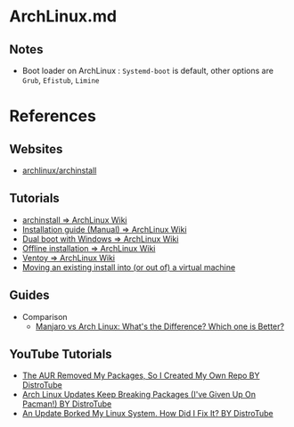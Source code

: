 # ArchLinux.md

## Notes

* Boot loader on ArchLinux : `Systemd-boot` is default, other options are `Grub`, `Efistub`, `Limine`

# References

## Websites

* [archlinux/archinstall](https://github.com/archlinux/archinstall)

## Tutorials

* [archinstall => ArchLinux Wiki](https://wiki.archlinux.org/title/Archinstall)
* [Installation guide (Manual) => ArchLinux Wiki](https://wiki.archlinux.org/title/Installation_guide)
* [Dual boot with Windows => ArchLinux Wiki](https://wiki.archlinux.org/title/Dual_boot_with_Windows)
* [Offline installation => ArchLinux Wiki](https://wiki.archlinux.org/title/Offline_installation)
* [Ventoy => ArchLinux Wiki](https://wiki.archlinux.org/title/Ventoy)
* [Moving an existing install into (or out of) a virtual machine](https://wiki.archlinux.org/title/Moving_an_existing_install_into_(or_out_of)_a_virtual_machine)

## Guides

* Comparison
  * [Manjaro vs Arch Linux: What's the Difference? Which one is Better?](https://itsfoss.com/manjaro-vs-arch-linux/)

## YouTube Tutorials

* [The AUR Removed My Packages, So I Created My Own Repo BY DistroTube](https://www.youtube.com/watch?v=CYqd2AHXosk)
* [Arch Linux Updates Keep Breaking Packages (I've Given Up On Pacman!) BY DistroTube](https://www.youtube.com/watch?v=tgbpNuOfFQM)
* [An Update Borked My Linux System. How Did I Fix It? BY DistroTube](https://www.youtube.com/watch?v=tTS2KVCJ-MQ)
